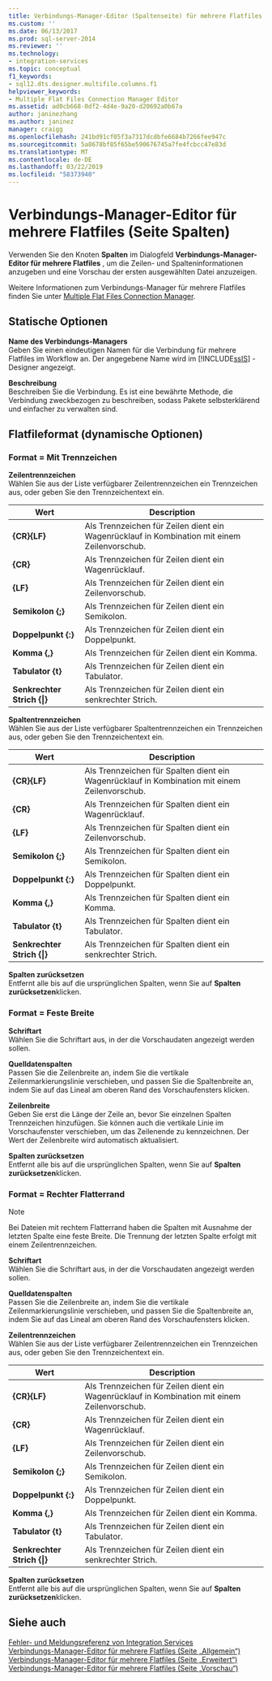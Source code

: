 ```yaml
---
title: Verbindungs-Manager-Editor (Spaltenseite) für mehrere Flatfiles | Microsoft-Dokumentation
ms.custom: ''
ms.date: 06/13/2017
ms.prod: sql-server-2014
ms.reviewer: ''
ms.technology:
- integration-services
ms.topic: conceptual
f1_keywords:
- sql12.dts.designer.multifile.columns.f1
helpviewer_keywords:
- Multiple Flat Files Connection Manager Editor
ms.assetid: ad0cb668-0df2-4d4e-9a20-d20692a0b67a
author: janinezhang
ms.author: janinez
manager: craigg
ms.openlocfilehash: 241bd91cf05f3a7317dcdbfe6684b7266fee947c
ms.sourcegitcommit: 5a8678bf85f65be590676745a7fe4fcbcc47e83d
ms.translationtype: MT
ms.contentlocale: de-DE
ms.lasthandoff: 03/22/2019
ms.locfileid: "58373940"
---
```

# <a name="multiple-flat-files-connection-manager-editor-columns-page"></a>Verbindungs-Manager-Editor für mehrere Flatfiles (Seite Spalten)
  Verwenden Sie den Knoten **Spalten** im Dialogfeld **Verbindungs-Manager-Editor für mehrere Flatfiles** , um die Zeilen- und Spalteninformationen anzugeben und eine Vorschau der ersten ausgewählten Datei anzuzeigen.  
  
 Weitere Informationen zum Verbindungs-Manager für mehrere Flatfiles finden Sie unter [Multiple Flat Files Connection Manager](connection-manager/multiple-flat-files-connection-manager.md).  
  
## <a name="static-options"></a>Statische Optionen  
 **Name des Verbindungs-Managers**  
 Geben Sie einen eindeutigen Namen für die Verbindung für mehrere Flatfiles im Workflow an. Der angegebene Name wird im [!INCLUDE[ssIS](../includes/ssis-md.md)] -Designer angezeigt.  
  
 **Beschreibung**  
 Beschreiben Sie die Verbindung. Es ist eine bewährte Methode, die Verbindung zweckbezogen zu beschreiben, sodass Pakete selbsterklärend und einfacher zu verwalten sind.  
  
## <a name="flat-file-format-dynamic-options"></a>Flatfileformat (dynamische Optionen)  
  
### <a name="format--delimited"></a>Format = Mit Trennzeichen  
 **Zeilentrennzeichen**  
 Wählen Sie aus der Liste verfügbarer Zeilentrennzeichen ein Trennzeichen aus, oder geben Sie den Trennzeichentext ein.  
  
|Wert|Description|  
|-----------|-----------------|  
|**{CR}{LF}**|Als Trennzeichen für Zeilen dient ein Wagenrücklauf in Kombination mit einem Zeilenvorschub.|  
|**{CR}**|Als Trennzeichen für Zeilen dient ein Wagenrücklauf.|  
|**{LF}**|Als Trennzeichen für Zeilen dient ein Zeilenvorschub.|  
|**Semikolon {;}**|Als Trennzeichen für Zeilen dient ein Semikolon.|  
|**Doppelpunkt {:}**|Als Trennzeichen für Zeilen dient ein Doppelpunkt.|  
|**Komma {,}**|Als Trennzeichen für Zeilen dient ein Komma.|  
|**Tabulator {t}**|Als Trennzeichen für Zeilen dient ein Tabulator.|  
|**Senkrechter Strich {&#124;}**|Als Trennzeichen für Zeilen dient ein senkrechter Strich.|  
  
 **Spaltentrennzeichen**  
 Wählen Sie aus der Liste verfügbarer Spaltentrennzeichen ein Trennzeichen aus, oder geben Sie den Trennzeichentext ein.  
  
|Wert|Description|  
|-----------|-----------------|  
|**{CR}{LF}**|Als Trennzeichen für Spalten dient ein Wagenrücklauf in Kombination mit einem Zeilenvorschub.|  
|**{CR}**|Als Trennzeichen für Spalten dient ein Wagenrücklauf.|  
|**{LF}**|Als Trennzeichen für Spalten dient ein Zeilenvorschub.|  
|**Semikolon {;}**|Als Trennzeichen für Spalten dient ein Semikolon.|  
|**Doppelpunkt {:}**|Als Trennzeichen für Spalten dient ein Doppelpunkt.|  
|**Komma {,}**|Als Trennzeichen für Spalten dient ein Komma.|  
|**Tabulator {t}**|Als Trennzeichen für Spalten dient ein Tabulator.|  
|**Senkrechter Strich {&#124;}**|Als Trennzeichen für Spalten dient ein senkrechter Strich.|  
  
 **Spalten zurücksetzen**  
 Entfernt alle bis auf die ursprünglichen Spalten, wenn Sie auf **Spalten zurücksetzen**klicken.  
  
### <a name="format--fixed-width"></a>Format = Feste Breite  
 **Schriftart**  
 Wählen Sie die Schriftart aus, in der die Vorschaudaten angezeigt werden sollen.  
  
 **Quelldatenspalten**  
 Passen Sie die Zeilenbreite an, indem Sie die vertikale Zeilenmarkierungslinie verschieben, und passen Sie die Spaltenbreite an, indem Sie auf das Lineal am oberen Rand des Vorschaufensters klicken.  
  
 **Zeilenbreite**  
 Geben Sie erst die Länge der Zeile an, bevor Sie einzelnen Spalten Trennzeichen hinzufügen. Sie können auch die vertikale Linie im Vorschaufenster verschieben, um das Zeilenende zu kennzeichnen. Der Wert der Zeilenbreite wird automatisch aktualisiert.  
  
 **Spalten zurücksetzen**  
 Entfernt alle bis auf die ursprünglichen Spalten, wenn Sie auf **Spalten zurücksetzen**klicken.  
  
### <a name="format--ragged-right"></a>Format = Rechter Flatterrand  
  
> [!NOTE]  
>  Bei Dateien mit rechtem Flatterrand haben die Spalten mit Ausnahme der letzten Spalte eine feste Breite. Die Trennung der letzten Spalte erfolgt mit einem Zeilentrennzeichen.  
  
 **Schriftart**  
 Wählen Sie die Schriftart aus, in der die Vorschaudaten angezeigt werden sollen.  
  
 **Quelldatenspalten**  
 Passen Sie die Zeilenbreite an, indem Sie die vertikale Zeilenmarkierungslinie verschieben, und passen Sie die Spaltenbreite an, indem Sie auf das Lineal am oberen Rand des Vorschaufensters klicken.  
  
 **Zeilentrennzeichen**  
 Wählen Sie aus der Liste verfügbarer Zeilentrennzeichen ein Trennzeichen aus, oder geben Sie den Trennzeichentext ein.  
  
|Wert|Description|  
|-----------|-----------------|  
|**{CR}{LF}**|Als Trennzeichen für Zeilen dient ein Wagenrücklauf in Kombination mit einem Zeilenvorschub.|  
|**{CR}**|Als Trennzeichen für Zeilen dient ein Wagenrücklauf.|  
|**{LF}**|Als Trennzeichen für Zeilen dient ein Zeilenvorschub.|  
|**Semikolon {;}**|Als Trennzeichen für Zeilen dient ein Semikolon.|  
|**Doppelpunkt {:}**|Als Trennzeichen für Zeilen dient ein Doppelpunkt.|  
|**Komma {,}**|Als Trennzeichen für Zeilen dient ein Komma.|  
|**Tabulator {t}**|Als Trennzeichen für Zeilen dient ein Tabulator.|  
|**Senkrechter Strich {&#124;}**|Als Trennzeichen für Zeilen dient ein senkrechter Strich.|  
  
 **Spalten zurücksetzen**  
 Entfernt alle bis auf die ursprünglichen Spalten, wenn Sie auf **Spalten zurücksetzen**klicken.  
  
## <a name="see-also"></a>Siehe auch  
 [Fehler- und Meldungsreferenz von Integration Services](../../2014/integration-services/integration-services-error-and-message-reference.md)   
 [Verbindungs-Manager-Editor für mehrere Flatfiles &#40;Seite „Allgemein“&#41;](general-page-of-integration-services-designers-options.md)   
 [Verbindungs-Manager-Editor für mehrere Flatfiles &#40;Seite „Erweitert“&#41;](../../2014/integration-services/multiple-flat-files-connection-manager-editor-advanced-page.md)   
 [Verbindungs-Manager-Editor für mehrere Flatfiles &#40;Seite „Vorschau“&#41;](../../2014/integration-services/multiple-flat-files-connection-manager-editor-preview-page.md)  
  
  
